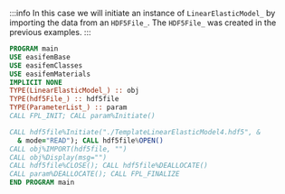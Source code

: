 :::info
In this case we will initiate an instance of `LinearElasticModel_` by importing the data from an `HDF5File_`. The `HDF5File_` was created in the previous examples.
:::

```fortran
PROGRAM main
USE easifemBase
USE easifemClasses
USE easifemMaterials
IMPLICIT NONE
TYPE(LinearElasticModel_) :: obj
TYPE(hdf5File_) :: hdf5file
TYPE(ParameterList_) :: param
CALL FPL_INIT; CALL param%Initiate()

CALL hdf5file%Initiate("./TemplateLinearElasticModel4.hdf5", &
  & mode="READ"); CALL hdf5file%OPEN()
CALL obj%IMPORT(hdf5file, "")
CALL obj%Display(msg="")
CALL hdf5file%CLOSE(); CALL hdf5file%DEALLOCATE()
CALL param%DEALLOCATE(); CALL FPL_FINALIZE
END PROGRAM main
```

